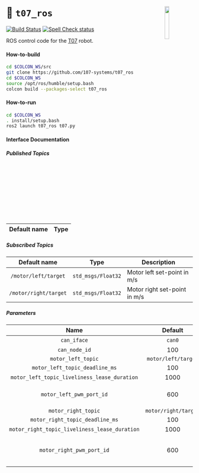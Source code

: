 <a href="https://107-systems.org/"><img align="right" src="https://raw.githubusercontent.com/107-systems/.github/main/logo/107-systems.png" width="15%"></a>
:floppy_disk: `t07_ros`
=======================
[![Build Status](https://github.com/107-systems/t07_ros/actions/workflows/ros2.yml/badge.svg)](https://github.com/107-systems/t07_ros/actions/workflows/ros2.yml)
[![Spell Check status](https://github.com/107-systems/t07_ros/actions/workflows/spell-check.yml/badge.svg)](https://github.com/107-systems/t07_ros/actions/workflows/spell-check.yml)

ROS control code for the [T07](https://github.com/107-systems/T07) robot.

#### How-to-build
```bash
cd $COLCON_WS/src
git clone https://github.com/107-systems/t07_ros
cd $COLCON_WS
source /opt/ros/humble/setup.bash
colcon build --packages-select t07_ros
```

#### How-to-run
```bash
cd $COLCON_WS
. install/setup.bash
ros2 launch t07_ros t07.py
```

#### Interface Documentation
##### Published Topics
| Default name |                                      Type                                      |
|:------------:|:------------------------------------------------------------------------------:|

##### Subscribed Topics
|     Default name      |        Type         | Description                  |
|:---------------------:|:-------------------:|------------------------------|
| `/motor/left/target`  | `std_msgs/Float32`  | Motor left set-point in m/s  | 
| `/motor/right/target` | `std_msgs/Float32`  | Motor right set-point in m/s |

##### Parameters
|                      Name                      |       Default        | Description                                                             |
|:----------------------------------------------:|:--------------------:|-------------------------------------------------------------------------|
|                  `can_iface`                   |        `can0`        | Network name of CAN bus.                                                |
|                 `can_node_id`                  |         100          | Cyphal/CAN node id.                                                     |
|               `motor_left_topic`               | `motor/left/target`  |                                                                         |
|         `motor_left_topic_deadline_ms`         |         100          |                                                                         |
|  `motor_left_topic_liveliness_lease_duration`  |         1000         |                                                                         | 
|            `motor_left_pwm_port_id`            |         600          | Cyphal port ID for CyphalRobotController/CAN motor left PWM messages.   |
|              `motor_right_topic`               | `motor/right/target` |                                                                         |
|        `motor_right_topic_deadline_ms`         |         100          |                                                                         |
| `motor_right_topic_liveliness_lease_duration`  |         1000         |                                                                         | 
|           `motor_right_pwm_port_id`            |         600          | Cyphal port ID for CyphalRobotController/CAN motor right PWM messages.  |
